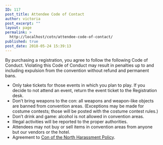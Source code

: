 ```yaml
---
ID: 117
post_title: Attendee Code of Contact
author: victoria
post_excerpt: ""
layout: page
permalink: >
  http://localhost/cotn/attendee-code-of-contact/
published: true
post_date: 2018-05-24 15:39:13
---
```

<span style="font-weight: 400;">By purchasing a registration, you agree to follow the following Code of Conduct. Violating this Code of Conduct may result in penalties up to and including expulsion from the convention without refund and permanent bans.</span>
<ul>
 	<li style="font-weight: 400;"><span style="font-weight: 400;">Only take tickets for those events in which you plan to play. If you decide to not attend an event, return the event ticket to the Registration desk.</span></li>
 	<li style="font-weight: 400;"><span style="font-weight: 400;">Don’t bring weapons to the con: all weapons and weapon-like objects are banned from convention areas. (Exceptions may be made for costume contests; those will be posted with the costume contest rules.)</span></li>
 	<li style="font-weight: 400;"><span style="font-weight: 400;">Don’t drink and game: alcohol is not allowed in convention areas.</span></li>
 	<li style="font-weight: 400;"><span style="font-weight: 400;">Illegal activities will be reported to the proper authorities.</span></li>
 	<li style="font-weight: 400;"><span style="font-weight: 400;">Attendees may not buy or sell items in convention areas from anyone but our vendors or the hotel.</span></li>
 	<li style="font-weight: 400;"><span style="font-weight: 400;">Agreement to </span><a href="http://conofthenorth.com/forms/CotNorth_Harassment-Policy.pdf"><span style="font-weight: 400;">Con of the North Harassment Policy</span></a><span style="font-weight: 400;">.</span></li>
</ul>